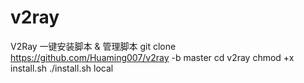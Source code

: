 # v2ray
V2Ray 一键安装脚本 &amp; 管理脚本
git clone https://github.com/Huaming007/v2ray -b master
cd v2ray
chmod +x install.sh
./install.sh local
